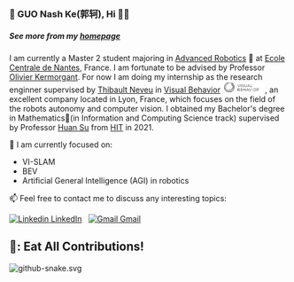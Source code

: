 ### 🐯 GUO Nash Ke(郭轲), Hi 🥥👋
##### See more from my [homepage](https://guokekkk.github.io/) 
I am currently a Master 2 student majoring in [Advanced Robotics](https://www.ec-nantes.fr/study/masters/advanced-robotics-coro-imaro) 🤖 at [Ecole Centrale de Nantes](https://www.ec-nantes.fr/), France. I am fortunate to be advised by Professor [Olivier Kermorgant](http://pagesperso.ls2n.fr/~kermorgant-o/). For now I am doing my internship as the research enginner supervised by [Thibault Neveu](https://www.linkedin.com/in/thibaultneveu/) in [Visual Behavior](https://visualbehavior.ai/) <img height="20" src="https://github.com/GUOkekkk/GUOkekkk/blob/main/pics/vb.png"> , an excellent company located in Lyon, France, which focuses on the field of the robots autonomy and computer vision. I obtained my Bachelor's degree in Mathematics📖(in Information and Computing Science track) supervised by Professor [Huan Su](http://homepage.hit.edu.cn/suhuan) from [HIT](http://en.hit.edu.cn/) in 2021. 

🔭 I am currently focused on:
- VI-SLAM
- BEV
- Artificial General Intelligence (AGI) in robotics

📫 Feel free to contact me to discuss any interesting topics: 

[![Linkedin](https://i.stack.imgur.com/gVE0j.png) LinkedIn](https://www.linkedin.com/in/keguoecn1/)
&nbsp;
[![Gmail](https://i.stack.imgur.com/tskMh.png) Gmail](guoke9612@gmail.com)

## 🐍: Eat All Contributions!
![github-snake.svg](https://github.com/GUOkekkk/GUOkekkk/blob/output/github-contribution-grid-snake.svg)




 


<!--
**GUOkekkk/GUOkekkk** 🐯is a ✨ _special_ ✨ repository because its `README.md` (this file) appears on your GitHub profile.


Here are some ideas to get you started:

- 🔭 I’m currently working on ...
- 🌱 I’m currently learning ...
- 👯 I’m looking to collaborate on ...
- 🤔 I’m looking for help with ...
- 💬 Ask me about ...
- 📫 How to reach me: ...
- 😄 Pronouns: ...
- ⚡ Fun fact: ...
-->
